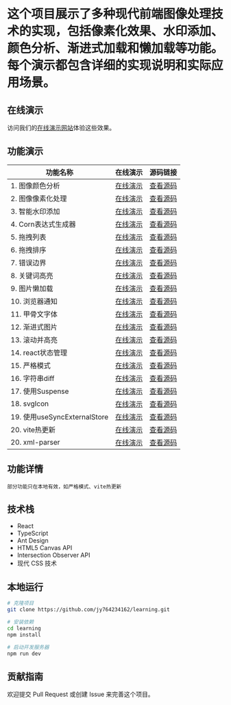 
# 这个项目展示了多种现代前端图像处理技术的实现，包括像素化效果、水印添加、颜色分析、渐进式加载和懒加载等功能。每个演示都包含详细的实现说明和实际应用场景。

## 在线演示

访问我们的[在线演示网站](https://jy764234162.github.io/learning/#)体验这些效果。

## 功能演示

| 功能名称 | 在线演示 | 源码链接 |
| -------- | -------- | -------- |
| 1. 图像颜色分析 | [在线演示](https://jy764234162.github.io/learning/#/canvas-color-analyzer) | [查看源码](https://github.com/JY764234162/learning/blob/main/src/pages/canvas-color-analyzer/index.tsx) |
| 2. 图像像素化处理 | [在线演示](https://jy764234162.github.io/learning/#/canvas-pixelation) | [查看源码](https://github.com/JY764234162/learning/blob/main/src/pages/canvas-pixelation/index.tsx) |
| 3. 智能水印添加 | [在线演示](https://jy764234162.github.io/learning/#/canvas-watermark) | [查看源码](https://github.com/JY764234162/learning/blob/main/src/pages/canvas-watermark/index.tsx) |
| 4. Corn表达式生成器 | [在线演示](https://jy764234162.github.io/learning/#/cron) | [查看源码](https://github.com/JY764234162/learning/blob/main/src/pages/cron/index.tsx) |
| 5. 拖拽列表 | [在线演示](https://jy764234162.github.io/learning/#/drag-list) | [查看源码](https://github.com/JY764234162/learning/blob/main/src/pages/drag-list/index.tsx) |
| 6. 拖拽排序 | [在线演示](https://jy764234162.github.io/learning/#/drag-sort) | [查看源码](https://github.com/JY764234162/learning/blob/main/src/pages/drag-sort/index.tsx) |
| 7. 错误边界 | [在线演示](https://jy764234162.github.io/learning/#/error-boundary) | [查看源码](https://github.com/JY764234162/learning/blob/main/src/pages/error-boundary/index.tsx) |
| 8. 关键词高亮 | [在线演示](https://jy764234162.github.io/learning/#/keyword-highlight) | [查看源码](https://github.com/JY764234162/learning/blob/main/src/pages/keyword-highlight/index.tsx) |
| 9. 图片懒加载 | [在线演示](https://jy764234162.github.io/learning/#/lazyImage) | [查看源码](https://github.com/JY764234162/learning/blob/main/src/pages/lazyImage/index.tsx) |
| 10. 浏览器通知 | [在线演示](https://jy764234162.github.io/learning/#/notification) | [查看源码](https://github.com/JY764234162/learning/blob/main/src/pages/notification/index.tsx) |
| 11. 甲骨文字体 | [在线演示](https://jy764234162.github.io/learning/#/oracle-font) | [查看源码](https://github.com/JY764234162/learning/blob/main/src/pages/oracle-font/index.tsx) |
| 12. 渐进式图片 | [在线演示](https://jy764234162.github.io/learning/#/progressiveImg) | [查看源码](https://github.com/JY764234162/learning/blob/main/src/pages/progressiveImg/index.tsx) |
| 13. 滚动并高亮 | [在线演示](https://jy764234162.github.io/learning/#/scrollAndHighlight) | [查看源码](https://github.com/JY764234162/learning/blob/main/src/pages/scrollAndHighlight/index.tsx) |
| 14. react状态管理 | [在线演示](https://jy764234162.github.io/learning/#/react-state-management) | [查看源码](https://github.com/JY764234162/learning/blob/main/src/pages/react-state-management/index.tsx) |
| 15. 严格模式 | [在线演示](https://jy764234162.github.io/learning/#/strictMode) | [查看源码](https://github.com/JY764234162/learning/blob/main/src/pages/strictMode/index.tsx) |
| 16. 字符串diff | [在线演示](https://jy764234162.github.io/learning/#/string-diff) | [查看源码](https://github.com/JY764234162/learning/blob/main/src/pages/string-diff/index.tsx) |
| 17. 使用Suspense | [在线演示](https://jy764234162.github.io/learning/#/suspense) | [查看源码](https://github.com/JY764234162/learning/blob/main/src/pages/suspense/index.tsx) |
| 18. svgIcon | [在线演示](https://jy764234162.github.io/learning/#/svgIcon) | [查看源码](https://github.com/JY764234162/learning/blob/main/src/pages/svgIcon/index.tsx) |
| 19. 使用useSyncExternalStore | [在线演示](https://jy764234162.github.io/learning/#/useSyncExternalStore) | [查看源码](https://github.com/JY764234162/learning/blob/main/src/pages/useSyncExternalStore/index.tsx) |
| 20. vite热更新 | [在线演示](https://jy764234162.github.io/learning/#/vite-hmr) | [查看源码](https://github.com/JY764234162/learning/blob/main/src/pages/vite-hmr/index.tsx) |
| 20. xml-parser | [在线演示](https://jy764234162.github.io/learning/#/xml-parser) | [查看源码](https://github.com/JY764234162/learning/blob/main/src/pages/xml-parser/index.tsx) |

## 功能详情
    部分功能只在本地有效，如严格模式、vite热更新

## 技术栈

- React 
- TypeScript
- Ant Design
- HTML5 Canvas API
- Intersection Observer API
- 现代 CSS 技术

## 本地运行

```bash
# 克隆项目
git clone https://github.com/jy764234162/learning.git

# 安装依赖
cd learning
npm install

# 启动开发服务器
npm run dev
```

## 贡献指南

欢迎提交 Pull Request 或创建 Issue 来完善这个项目。

